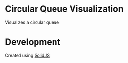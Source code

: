 # Circular Queue Visualization

Visualizes a circular queue

# Development

Created using [SolidJS](https://www.solidjs.com/)
